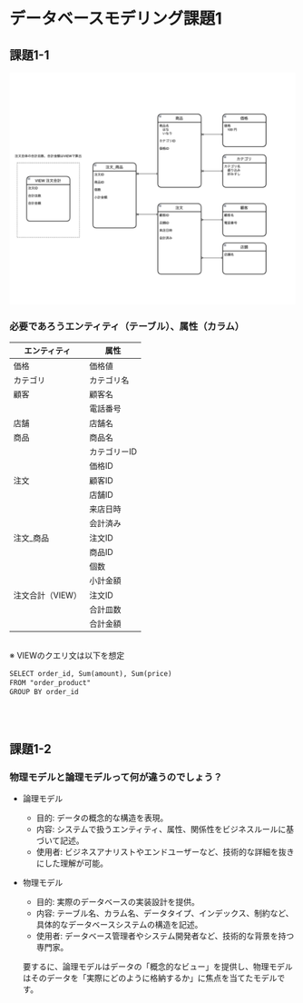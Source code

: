 # データベースモデリング課題1

## 課題1-1
![Alt text](image.png)
### 必要であろうエンティティ（テーブル）、属性（カラム）

| エンティティ   | 属性         |
|-------------|------------|
| 価格        | 価格値       |
| カテゴリ      | カテゴリ名     |
| 顧客        | 顧客名       |
|             | 電話番号      |
| 店舗        | 店舗名       |
| 商品        | 商品名       |
|             | カテゴリーID  |
|             | 価格ID      |
| 注文        | 顧客ID      |
|             | 店舗ID      |
|             | 来店日時     |
|             | 会計済み     |
| 注文_商品    | 注文ID      |
|             | 商品ID      |
|             | 個数        |
|             | 小計金額     |
| 注文合計（VIEW） | 注文ID      |
|             | 合計皿数     |
|             | 合計金額     |

<br>
※ VIEWのクエリ文は以下を想定

```
SELECT order_id, Sum(amount), Sum(price)
FROM "order_product"
GROUP BY order_id
```  
<br>
<br>

## 課題1-2
### 物理モデルと論理モデルって何が違うのでしょう？
- 論理モデル
  - 目的: データの概念的な構造を表現。
  - 内容: システムで扱うエンティティ、属性、関係性をビジネスルールに基づいて記述。
  - 使用者: ビジネスアナリストやエンドユーザーなど、技術的な詳細を抜きにした理解が可能。
- 物理モデル
  - 目的: 実際のデータベースの実装設計を提供。
  - 内容: テーブル名、カラム名、データタイプ、インデックス、制約など、具体的なデータベースシステムの構造を記述。
  - 使用者: データベース管理者やシステム開発者など、技術的な背景を持つ専門家。

  要するに、論理モデルはデータの「概念的なビュー」を提供し、物理モデルはそのデータを「実際にどのように格納するか」に焦点を当てたモデルです。